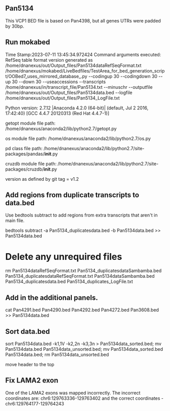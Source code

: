 ## Pan5134
This VCP1 BED file is based on Pan4398, but all genes UTRs were padded by 30bp.

## Run mokabed
Time Stamp:2023-07-11 13:45:34.972424
Command arguments executed:
RefSeq table format version generated as /home/dnanexus/out/Output_files/Pan5134dataRefSeqFormat.txt
/home/dnanexus/mokabed/LiveBedfiles/TestArea_for_bed_generation_script/OOBed7_uses_mirrored_database_.py --codingup 30 --codingdown 30 --up 30 --down 30 --useaccessions --transcripts /home/dnanexus/in/transcript_file/Pan5134.txt --minuschr --outputfile /home/dnanexus/out/Output_files/Pan5134data.bed --logfile /home/dnanexus/out/Output_files/Pan5134_LogFile.txt 

 Python version: 2.7.12 |Anaconda 4.2.0 (64-bit)| (default, Jul  2 2016, 17:42:40) 
[GCC 4.4.7 20120313 (Red Hat 4.4.7-1)]

 getopt module file path: /home/dnanexus/anaconda2/lib/python2.7/getopt.py

 os module file path: /home/dnanexus/anaconda2/lib/python2.7/os.py

 pd class file path: /home/dnanexus/anaconda2/lib/python2.7/site-packages/pandas/__init__.py

 cruzdb module file path: /home/dnanexus/anaconda2/lib/python2.7/site-packages/cruzdb/__init__.py

version as defined by git tag = v1.2

## Add regions from duplicate transcripts to data.bed
Use bedtools subtract to add regions from extra transcripts that aren't in main file.

bedtools subtract -a Pan5134_duplicatesdata.bed -b Pan5134data.bed >> Pan5134data.bed

# Delete any unrequired files
rm Pan5134dataRefSeqFormat.txt Pan5134_duplicatesdataSambamba.bed Pan5134_duplicatesdataRefSeqFormat.txt Pan5134dataSambamba.bed Pan5134_duplicatesdata.bed Pan5134_duplicates_LogFile.txt

## Add in the additional panels.
cat Pan4291.bed Pan4290.bed Pan4292.bed Pan4272.bed Pan3608.bed >> Pan5134data.bed

## Sort data.bed
sort Pan5134data.bed -k1,1V -k2,2n -k3,3n > Pan5134data_sorted.bed; mv Pan5134data.bed Pan5134data_unsorted.bed; mv Pan5134data_sorted.bed Pan5134data.bed; rm Pan5134data_unsorted.bed

move header to the top

## Fix LAMA2 exon
One of the LAMA2 exons was mapped incorrectly.
The incorrect coordinates are: chr6:129763336-129763402 and the correct coordinates - chr6:129764177-129764243